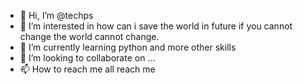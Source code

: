 - 👋 Hi, I’m @techps
- 👀 I’m interested in how can i save the world in future if you cannot change the world cannot change.
- 🌱 I’m currently learning python and more other skills
- 💞️ I’m looking to collaborate on ...
- 📫 How to reach me  all reach me

<!---
techps6/techps6 is a ✨ special ✨ repository because its `README.md` (this file) appears on your GitHub profile.
You can click the Preview link to take a look at your changes.
--->
